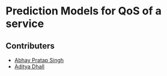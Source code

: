 # Prediction Models for QoS of a service
## Contributers
* [Abhay Pratap Singh](https://github.com/abhay97ps)
* [Aditya Dhall](https://github.com/adi-dhal)

